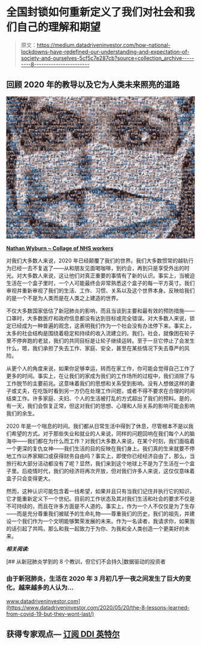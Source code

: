 # 全国封锁如何重新定义了我们对社会和我们自己的理解和期望

> 原文：<https://medium.datadriveninvestor.com/how-national-lockdowns-have-redefined-our-understanding-and-expectation-of-society-and-ourselves-5cf5c7e287cb?source=collection_archive---------8----------------------->

## 回顾 2020 年的教导以及它为人类未来照亮的道路

![](img/e45a39f8775bdf697d984a5f1d653033.png)

[**Nathan Wyburn ~ Collage of NHS workers**](https://www.nathanwyburn.com/art/nhs-thank-you)

对我们大多数人来说，2020 年已经颠覆了我们的世界。我们大多数惯常的越轨行为已经一去不复返了——从和朋友见面喝咖啡，到约会，再到只是享受外出的时光。对大多数人来说，这让他们对真正重要的事情有了新的认识。事实上，当被迫生活在一个盒子里时，一个人可能最终会非常熟悉这个盒子的每一平方英寸。我们审视并重新审视了我们的生活、工作、习惯、关系以及这个世界本身。反映给我们的是一个不是为人类而是在人类之上建造的世界。

不仅大多数国家低估了新冠肺炎的影响，而且当谈到主要和最有效的预防措施——口罩时，大多数医疗和政府信息都没有达到目标或完全错误。对大多数人来说，锁定已经成为一种普遍的观念，这表明我们作为一个社会没有办法停下来。事实上，太多的社会结构是围绕着稳定和持续的收入流建立的。我们，社会，就像困在轮子里不停奔跑的老鼠，我们的共同目标是让轮子继续运转。至于一旦它停止了会发生什么，嗯，我们承担了失去工作、家庭、安全，甚至在某些情况下失去尊严的风险。

从更个人的角度来说，如果你足够幸运，转而在家工作，你可能会觉得自己工作了更多的时间。事实上，在让我们的家成为我们的工作场所的过程中，我们消除了与工作脱节的主要前兆。这意味着我们的思想和关系受到影响。没有人想做这样的妻子或丈夫，在吃饭时看到另一方仍在处理工作问题，或者不得不要求在合理的时间结束工作。许多家庭、夫妇、个人的生活被打乱的方式超出了我们的预料。是的，有一天，我们会恢复正常，但这对我们的思想、心理和人际关系的影响可能会影响我们的余生。

2020 年是一个喘息的时间。我们都从日常生活中得到了休息，尽管根本不是以我们希望的方式。对于那些失业和就业的人来说，同样的问题回响在我们每个人的脑海中——我们都在为什么而工作？对我们大多数人来说，在某个时刻，我们面临着一个更深的复仇女神——我们生活的目的反映在我们身上。我们真的生来就要不停地工作以养家糊口或获得财务自由吗？事实上，即使你已经经济自由了，那么，当旅行和大部分活动都没有了呢？显然，我们来到这个地球上不是为了生活在一个盒子里。后疫情时代，我们的经济将再次开放，但对我们许多人来说，这仅仅意味着盒子只会变得更大。

然而，这种认识可能包含着一线希望，如果并且只有当我们记住并执行它的知识，它才能重新定义下一个世纪。目前的工作状态及其对我们生活和社会的要求不仅是不可持续的，而且在许多方面是不人道的。事实上，作为一个人不仅仅是为了生存——而是充分尊重我们被赋予的生命礼物——尊重我们的历史，我们的祖先，并建设一个我们作为一个文明能够繁荣发展的未来。作为一名读者，我请求你，如果我的话引起了共鸣，那么和我一起致力于为你、为我和全人类创造一个更美好的未来。

***相关阅读:***

[](https://www.datadriveninvestor.com/2020/05/20/the-8-lessons-learned-from-covid-19-but-they-wont-last/) [## 从新冠肺炎学到的 8 个教训，但它们不会持久|数据驱动的投资者

### 由于新冠肺炎，生活在 2020 年 3 月初几乎一夜之间发生了巨大的变化，越来越多的人认为…

www.datadriveninvestor.com](https://www.datadriveninvestor.com/2020/05/20/the-8-lessons-learned-from-covid-19-but-they-wont-last/) 

## 获得专家观点— [订阅 DDI 英特尔](https://datadriveninvestor.com/ddi-intel)